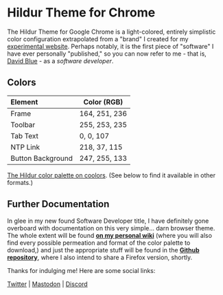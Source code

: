# Hildur Theme for Chrome

The Hildur Theme for Google Chrome is a light-colored, entirely simplistic color configuration extrapolated from a "brand" I created for my [experimental website](https://davidblue.wtf). Perhaps notably, it is the first piece of "software" I have ever personally "published," so you can now refer to me - that is, [David Blue](https://github.com/NeoYokel) - as a *software developer*.

## Colors

| Element           | Color (RGB)   |
| :---------------- | ------------- |
| Frame             | 164, 251, 236 |
| Toolbar           | 255, 253, 235 |
| Tab Text          | 0, 0, 107     |
| NTP Link          | 218, 37, 115  |
| Button Background | 247, 255, 133 |

[The Hildur color palette on coolors](https://coolors.co/a4fbec-fffdeb-00006b-da2573-f7ff85). (See below to find it available in other formats.)

## Further Documentation

In glee in my new found Software Developer title, I have definitely gone overboard with documentation on this very simple... darn browser theme. The whole extent will be found [**on my personal wiki**](https://www.notion.so/rotund/Hildur-Google-Chrome-Theme-ffb7fd77a62e42c3a0b3b4c96d77e33e) (where you will also find every possible permeation and format of the color palette to download,) and just the appropriate stuff will be found in the [**Github repository**](https://github.com/NeoYokel/hildur), where I also intend to share a Firefox version, shortly.

Thanks for indulging me! Here are some social links:

[Twitter](https://twitter.com/NeoYokel) | [Mastodon](https://mastodon.social/@DavidBlue) | [Discord](https://discord.gg/4hdQcVd)
